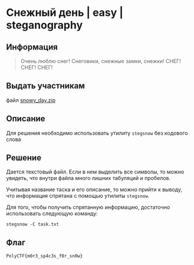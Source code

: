 # Снежный день | easy | steganography

## Информация
> Очень люблю снег! Снеговики, снежные замки, снежки! СНЕГ! СНЕГ! СНЕГ!

## Выдать участникам
файл [snowy_day.zip](public/snowy_day.zip)

## Описание
Для решения необходимо использовать утилиту `stegsnow` без кодового слова

## Решение
Дается текстовый файл. Если в нем выделить все символы, то можно увидеть, что внутри файла много лишних табуляций и пробелов. 

Учитывая название таска и его описание, то можно прийти к выводу, что информация спрятана с помощью утилиты `stegsnow`. 

Для того, чтобы получить спрятанную информацию, достаточно использовать следующую команду:

`stegsnow -C task.txt`

## Флаг
`PolyCTF{m0r3_sp4c3s_f0r_sn0w}`
